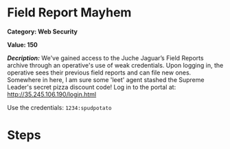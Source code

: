 # Field Report Mayhem
**Category: Web Security**


**Value: 150**

**_Decription:_**
We've gained access to the Juche Jaguar’s Field Reports archive through an operative's use of weak credentials. Upon logging in, the operative sees their previous field reports and can file new ones. Somewhere in here, I am sure some 'leet' agent stashed the Supreme Leader's secret pizza discount code!
Log in to the portal at: http://35.245.106.190/login.html

Use the credentials: `1234:spudpotato`
# Steps
